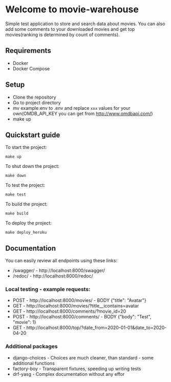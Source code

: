 # Welcome to movie-warehouse

Simple test application to store and search data about movies. You can also add some comments to your downloaded movies and get top movies(ranking is determined by count of comments).

## Requirements

* Docker
* Docker Compose

## Setup
* Clone the repository
* Go to project directory
* mv example.env to .env and replace `xxx` values for your own(OMDB_API_KEY you can get from http://www.omdbapi.com/)
* make up

## Quickstart guide

To start the project:

    make up

To shut down the project:

    make down

To test the project:

    make test

To build the project:

    make build

To deploy the project:

    make deploy_heroku

## Documentation

You can easily review all endpoints using these links:

* /swagger/ - http://localhost:8000/swagger/
* /redoc/ - http://localhost:8000/redoc/

### Local testing - example requests:
* POST - http://localhost:8000/movies/ - BODY {"title": "Avatar"}
* GET - http://localhost:8000/movies/?title__icontains=avatar
* GET - http://localhost:8000/comments/?movie_id=20
* POST - http://localhost:8000/comments/ -  BODY {"body": "Test", "movie": 1}
* GET - http://localhost:8000/top/?date_from=2020-01-01&date_to=2020-04-20

### Additional packages

* django-choices - Choices are much cleaner, than standard - some additional functions
* factory-boy - Transparent fixtures, speeding up writing tests
* drf-yasg - Complex documentation without any effor
